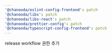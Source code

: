```yaml
---
'@chanooda/eslint-config-frontend': patch
'@chanooda/libs': patch
'@chanooda/libs-react': patch
'@chanooda/prettier-config': patch
'@chanooda/typescript-config-frontend': patch
---
```


release workflow 권한 추가
